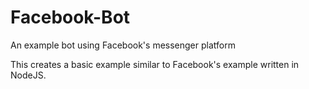 # Facebook-Bot
An example bot using Facebook's messenger platform

This creates a basic example similar to Facebook's example written in NodeJS.
